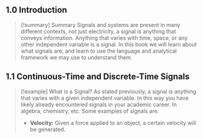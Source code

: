 
## 1.0 Introduction

>[!summary] Summary
>Signals and systems are present in many different contexts, not just electricity, a signal is anything that conveys information. Anything that varies with time, space, or any other independent variable is a signal. In this book we will learn about what signals are, and learn to use the language and analytical framework we may use to understand them.

## 1.1 Continuous-Time and Discrete-Time Signals

>[!example] What is a Signal?
>As stated previously, a signal is anything that varies with a given independent variable. In this way you have likely already encountered signals in your academic career. In algebra, chemistry, etc. Some examples of signals are:
>
>- **Velocity:** Given a force applied to an object, a certain velocity will be generated.
